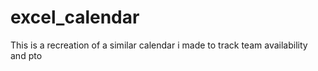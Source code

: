 # excel_calendar
This is a recreation of a similar calendar i made to track team availability and pto
